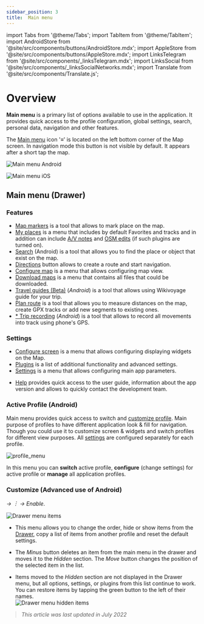 ```yaml
---
sidebar_position: 3
title:  Main menu
---
```


import Tabs from '@theme/Tabs';
import TabItem from '@theme/TabItem';
import AndroidStore from '@site/src/components/buttons/AndroidStore.mdx';
import AppleStore from '@site/src/components/buttons/AppleStore.mdx';
import LinksTelegram from '@site/src/components/_linksTelegram.mdx';
import LinksSocial from '@site/src/components/_linksSocialNetworks.mdx';
import Translate from '@site/src/components/Translate.js';



# Overview

**Main menu** is a primary list of options available to use in the application. It provides quick access to the profile configuration, global settings, search, personal data, navigation and other features.

The [Main menu](../widgets/map-buttons.md#main-menu) icon '&#8801;' is located on the left bottom corner of the Map screen. In navigation mode this button is not visible by default. It appears after a short tap the map. 

<Tabs groupId="operating-systems">

<TabItem value="android" label="Android">

![Main menu Android](@site/static/img/menu/main_menu_android.png)

</TabItem>

<TabItem value="ios" label="iOS">

![Main menu iOS](@site/static/img/menu/main_menu_ios.png)

</TabItem>

</Tabs>


## Main menu (Drawer)

### Features

* [Map markers](../personal/markers.md) is a tool that allows to mark place on the map.
* [My places](../personal/myplaces.md) is a menu that includes by default Favorites and tracks and in addition can include [A/V notes](../plugins/audio-video-notes.md) and [OSM edits](../plugins/osm-editing.md) (if such plugins are turned on). 
* [Search](../search/index.md) (Android) is a tool that allows you to find the place or object that exist on the map.
* [Directions](../widgets/map-buttons.md#directions) button allows to create a route and start navigation.
* [Configure map](../map/configure-map-menu.md) is a menu that allows configuring map view.
* [Download maps](../start-with/download-maps.md) is a menu that contains all files that could be downloaded.
* [Travel guides (Beta)](../plan-route/travel-guides.md) (*Android*) is a tool that allows using Wikivoyage guide for your trip.
* [Plan route](../plan-route/create-route.md) is a tool that allows you to measure distances on the map, create GPX tracks or add new segments to existing ones.
* [* Trip recording](../plugins/trip-recording.md) (*Android*) is a tool that allows to record all movements into track using phone's GPS. 

### Settings
* [Configure screen](../widgets/configure-screen.md) is a menu that allows configuring displaying widgets on the Map.
* [Plugins](../plugins/configure-plugins.md) is a list of additional functionality and advanced settings.
* [Settings](../personal/global-settings.md) is a menu that allows configuring main app parameters.
- [Help](./first-steps.md#offline-help) provides quick access to the user guide, information about the app version and allows to quickly contact the development team.

### Active Profile (Android)

Main menu provides quick access to switch and [customize profile](../personal/profiles.md). Main purpose of profiles to have different application look & fill for navigation. Though you could use it to customize screen & widgets and switch profiles for different view purposes. All [settings](../personal/profiles.md) are configured separately for each profile.

![profile_menu](@site/static/img/menu/profile_menu.png)

In this menu you can **switch** active profile, **configure** (change settings) for active profile or **manage** all application profiles.


### Customize (Advanced use of Android)

*<Translate android="true" ids="shared_string_menu,configure_profile,ui_customization,shared_string_drawer"/> →  &#65049; → Enable*.  

![Drawer menu items ](@site/static/img/settings/drawer_menu_correct.png)  

- This menu allows you to change the order, hide or show items from the [Drawer](../personal/profiles.md#drawer), copy a list of items from another profile and reset the default settings.  

- The *Minus* button deletes an item from the main menu in the drawer and moves it to the *Hidden* section. The *Move* button changes the position of the selected item in the list.  

- Items moved to the *Hidden* section are not displayed in the Drawer menu, but all options, settings, or plugins from this list continue to work. You can restore items by tapping the green button to the left of their names.  
    ![Drawer menu hidden items ](@site/static/img/settings/drawer_menu_hidden_items.png)

> *This article was last updated in July 2022*